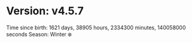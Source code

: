 # Version: v4.5.7
Time since birth: 1621 days, 38905 hours, 2334300 minutes, 140058000 seconds
Season: Winter ❄️
